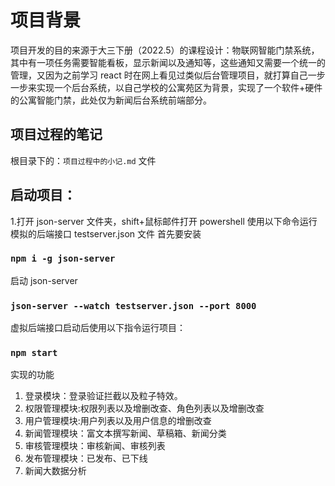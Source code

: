 # 项目背景

项目开发的目的来源于大三下册（2022.5）的课程设计：物联网智能门禁系统，其中有一项任务需要智能看板，显示新闻以及通知等，这些通知又需要一个统一的管理，又因为之前学习 react 时在网上看见过类似后台管理项目，就打算自己一步一步来实现一个后台系统，以自己学校的公寓苑区为背景，实现了一个软件+硬件的公寓智能门禁，此处仅为新闻后台系统前端部分。

## 项目过程的笔记

根目录下的：`项目过程中的小记.md` 文件

## 启动项目：

1.打开 json-server 文件夹，shift+鼠标邮件打开 powershell
使用以下命令运行模拟的后端接口 testserver.json 文件
首先要安装

### `npm i -g json-server`

启动 json-server

### `json-server --watch testserver.json --port 8000`

虚拟后端接口启动后使用以下指令运行项目：

### `npm start`

实现的功能

1. 登录模块：登录验证拦截以及粒子特效。
2. 权限管理模块:权限列表以及增删改查、角色列表以及增删改查
3. 用户管理模块:用户列表以及用户信息的增删改查
4. 新闻管理模块：富文本撰写新闻、草稿箱、新闻分类
5. 审核管理模块：审核新闻、审核列表
6. 发布管理模块：已发布、已下线
7. 新闻大数据分析
